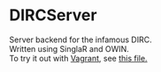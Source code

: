 # DIRCServer
Server backend for the infamous DIRC.
<br>
Written using SinglaR and OWIN.
<br>
To try it out with [Vagrant](https://www.vagrantup.com/), see [this file.](https://github.com/DIPSASA/DIRCServer/blob/master/SetupBackend.md)
